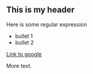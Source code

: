 ## This is my header

Here is some regular expression

* bullet 1
* bullet 2

[Link to google](http://www.google.com)

More text.